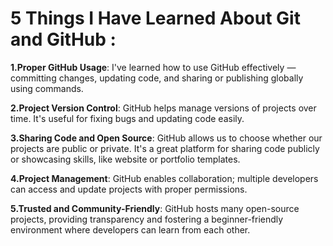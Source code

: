 # 5 Things I Have Learned About Git and GitHub :

**1.Proper GitHub Usage**: I've learned how to use GitHub effectively — committing changes, updating code, and sharing or publishing globally using commands.

**2.Project Version Control**: GitHub helps manage versions of projects over time. It's useful for fixing bugs and updating code easily.

**3.Sharing Code and Open Source**: GitHub allows us to choose whether our projects are public or private. It's a great platform for sharing code publicly or showcasing skills, like website or portfolio templates.

**4.Project Management**: GitHub enables collaboration; multiple developers can access and update projects with proper permissions.

**5.Trusted and Community-Friendly**: GitHub hosts many open-source projects, providing transparency and fostering a beginner-friendly environment where developers can learn from each other.
